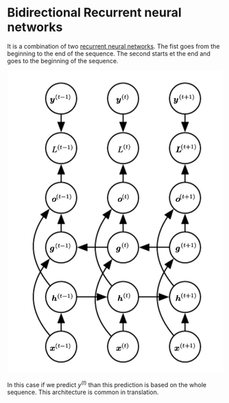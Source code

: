 # Bidirectional Recurrent neural networks

It is a combination of two [recurrent neural networks](recurrent_neural_networks.md). The fist goes from the beginning to the end of the sequence. The second starts et the end and goes to the beginning of the sequence.

![](../.images/machine_learning/bidirectional_rnn.png)

In this case if we predict $y^{(t)}$ than this prediction is based on the whole sequence. This architecture is common in translation. 